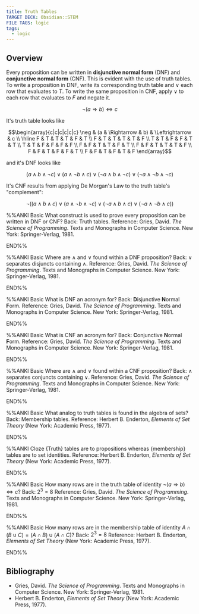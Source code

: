 ```yaml
---
title: Truth Tables
TARGET DECK: Obsidian::STEM
FILE TAGS: logic
tags:
  - logic
---
```


## Overview

Every proposition can be written in **disjunctive normal form** (DNF) and **conjunctive normal form** (CNF). This is evident with the use of truth tables. To write a proposition in DNF, write its corresponding truth table and $\lor$ each row that evaluates to $T$. To write the same proposition in CNF, apply $\lor$ to each row that evaluates to $F$ and negate it.

$$\neg (a \Rightarrow b) \Leftrightarrow c$$

It's truth table looks like

$$\begin{array}{c|c|c|c|c|c}
\neg & (a & \Rightarrow & b) & \Leftrightarrow & c \\
\hline
F & T & T & T & F & T \\
F & T & T & T & T & F \\
T & T & F & F & T & T \\
T & T & F & F & F & F \\
F & F & T & T & F & T \\
F & F & T & T & T & F \\
F & F & T & F & F & T \\
F & F & T & F & T & F
\end{array}$$

and it's DNF looks like

$$
(a \land b \land \neg c) \lor
(a \land \neg b \land c) \lor
(\neg a \land b \land \neg c) \lor
(\neg a \land \neg b \land \neg c)
$$

It's CNF results from applying De Morgan's Law to the truth table's "complement":

$$
\neg(
  (a \land b \land c) \lor
  (a \land \neg b \land \neg c) \lor
  (\neg a \land b \land c) \lor
  (\neg a \land \neg b \land c)
)
$$

%%ANKI
Basic
What construct is used to prove every proposition can be written in DNF or CNF?
Back: Truth tables.
Reference: Gries, David. *The Science of Programming*. Texts and Monographs in Computer Science. New York: Springer-Verlag, 1981.
<!--ID: 1707311868994-->
END%%

%%ANKI
Basic
Where are $\land$ and $\lor$ found within a DNF proposition?
Back: $\lor$ separates disjuncts containing $\land$.
Reference: Gries, David. *The Science of Programming*. Texts and Monographs in Computer Science. New York: Springer-Verlag, 1981.
<!--ID: 1707311868998-->
END%%

%%ANKI
Basic
What is DNF an acronym for?
Back: **D**isjunctive **N**ormal **F**orm.
Reference: Gries, David. *The Science of Programming*. Texts and Monographs in Computer Science. New York: Springer-Verlag, 1981.
<!--ID: 1707311869000-->
END%%

%%ANKI
Basic
What is CNF an acronym for?
Back: **C**onjunctive **N**ormal **F**orm.
Reference: Gries, David. *The Science of Programming*. Texts and Monographs in Computer Science. New York: Springer-Verlag, 1981.
<!--ID: 1707311869002-->
END%%

%%ANKI
Basic
Where are $\land$ and $\lor$ found within a CNF proposition?
Back: $\land$ separates conjuncts containing $\lor$.
Reference: Gries, David. *The Science of Programming*. Texts and Monographs in Computer Science. New York: Springer-Verlag, 1981.
<!--ID: 1707311869003-->
END%%

%%ANKI
Basic
What analog to truth tables is found in the algebra of sets?
Back: Membership tables.
Reference: Herbert B. Enderton, *Elements of Set Theory* (New York: Academic Press, 1977).
<!--ID: 1716803633023-->
END%%

%%ANKI
Cloze
{Truth} tables are to propositions whereas {membership} tables are to set identities.
Reference: Herbert B. Enderton, *Elements of Set Theory* (New York: Academic Press, 1977).
<!--ID: 1716803633029-->
END%%

%%ANKI
Basic
How many rows are in the truth table of identity $\neg (a \Rightarrow b) \Leftrightarrow c$?
Back: $2^3 = 8$
Reference: Gries, David. *The Science of Programming*. Texts and Monographs in Computer Science. New York: Springer-Verlag, 1981.
<!--ID: 1716803798112-->
END%%

%%ANKI
Basic
How many rows are in the membership table of identity $A \cap (B \cup C) = (A \cap B) \cup (A \cap C)$?
Back: $2^3 = 8$
Reference: Herbert B. Enderton, *Elements of Set Theory* (New York: Academic Press, 1977).
<!--ID: 1716803798123-->
END%%

## Bibliography

* Gries, David. *The Science of Programming*. Texts and Monographs in Computer Science. New York: Springer-Verlag, 1981.
* Herbert B. Enderton, *Elements of Set Theory* (New York: Academic Press, 1977).